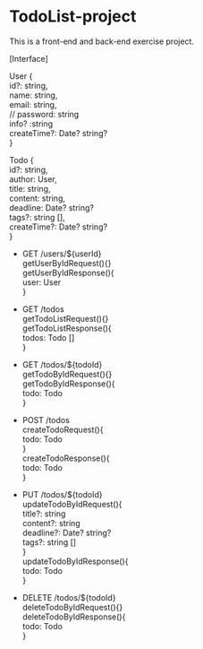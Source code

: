 # TodoList-project  
This is a front-end and back-end exercise project.  
  
  
[Interface]  
  
User {  
    id?: string,  
    name: string,  
    email: string,  
    // password: string  
    info? :string  
    createTime?: Date? string?  
}  
  
  
Todo {  
    id?: string,  
    author: User,  
    title: string,  
    content: string,  
    deadline: Date? string?  
    tags?: string [],  
    createTime?: Date? string?  
}  
  
  
- GET /users/${userId}  
getUserByIdRequest(){}  
getUserByIdResponse(){  
    user: User  
}  
  
- GET /todos  
getTodoListRequest(){}  
getTodoListResponse(){  
    todos: Todo []  
}  
  
- GET /todos/${todoId}  
getTodoByIdRequest(){}  
getTodoByIdResponse(){  
    todo: Todo  
}  
  
  
- POST /todos  
createTodoRequest(){  
    todo: Todo  
}  
createTodoResponse(){  
    todo: Todo  
}  
  
  
- PUT /todos/${todoId}  
updateTodoByIdRequest(){  
    title?: string  
    content?: string  
    deadline?: Date? string?  
    tags?: string []  
}  
updateTodoByIdResponse(){  
    todo: Todo  
}  
  
  
- DELETE /todos/${todoId}  
deleteTodoByIdRequest(){}  
deleteTodoByIdResponse(){  
    todo: Todo  
}  


